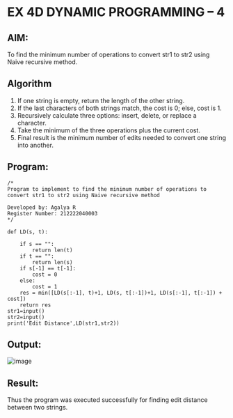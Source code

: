 # EX 4D DYNAMIC PROGRAMMING – 4

## AIM:
To find the minimum number of operations to convert str1 to str2 using Naive recursive method.





## Algorithm
1. If one string is empty, return the length of the other string.
2. If the last characters of both strings match, the cost is 0; else, cost is 1.
3. Recursively calculate three options: insert, delete, or replace a character.
4. Take the minimum of the three operations plus the current cost.
5. Final result is the minimum number of edits needed to convert one string into another.  

## Program:
```
/*
Program to implement to find the minimum number of operations to convert str1 to str2 using Naive recursive method

Developed by: Agalya R 
Register Number: 212222040003
*/
```
```
def LD(s, t):
    
    if s == "":
        return len(t)
    if t == "":
        return len(s)
    if s[-1] == t[-1]:
        cost = 0
    else:
        cost = 1
    res = min([LD(s[:-1], t)+1, LD(s, t[:-1])+1, LD(s[:-1], t[:-1]) + cost])
    return res
str1=input()
str2=input()
print('Edit Distance',LD(str1,str2))
```

## Output:
![image](https://github.com/user-attachments/assets/adc74bd7-29a4-4694-9e5e-7101e258dc5e)




## Result:
Thus the program was executed successfully for finding edit distance between two strings.
